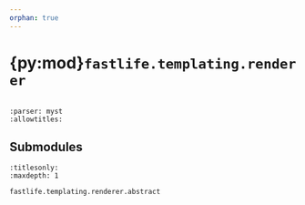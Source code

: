 ```yaml
---
orphan: true
---
```


# {py:mod}`fastlife.templating.renderer`

```{py:module} fastlife.templating.renderer
```

```{autodoc2-docstring} fastlife.templating.renderer
:parser: myst
:allowtitles:
```

## Submodules

```{toctree}
:titlesonly:
:maxdepth: 1

fastlife.templating.renderer.abstract
```
